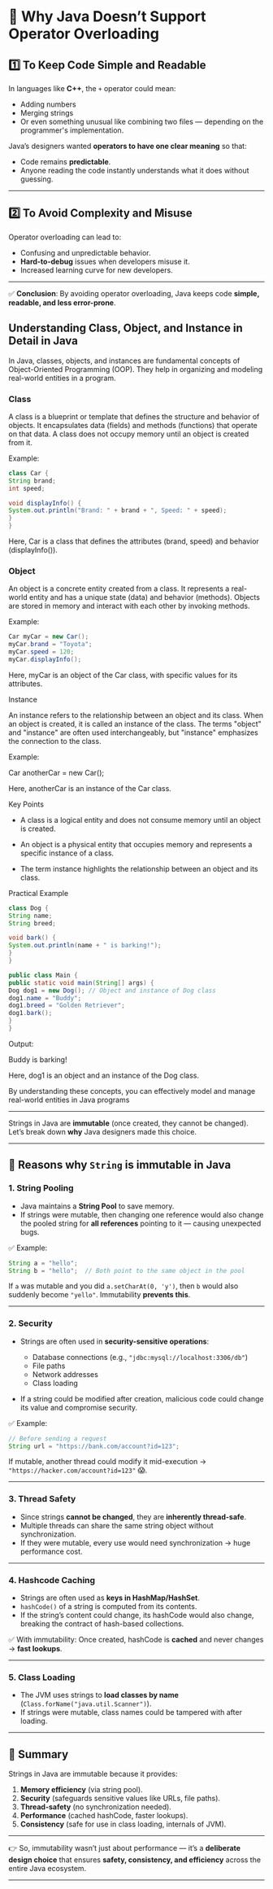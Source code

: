 # 🚫 Why Java Doesn’t Support Operator Overloading

## 1️⃣ To Keep Code Simple and Readable
In languages like **C++**, the `+` operator could mean:
- Adding numbers
- Merging strings
- Or even something unusual like combining two files — depending on the programmer's implementation.

Java’s designers wanted **operators to have one clear meaning** so that:
- Code remains **predictable**.
- Anyone reading the code instantly understands what it does without guessing.

---

## 2️⃣ To Avoid Complexity and Misuse
Operator overloading can lead to:
- Confusing and unpredictable behavior.
- **Hard-to-debug** issues when developers misuse it.
- Increased learning curve for new developers.

---

✅ **Conclusion**: By avoiding operator overloading, Java keeps code **simple, readable, and less error-prone**.



## Understanding Class, Object, and Instance in Detail in Java

In Java, classes, objects, and instances are fundamental concepts of Object-Oriented Programming (OOP). They help in organizing and modeling real-world entities in a program.

### Class

A class is a blueprint or template that defines the structure and behavior of objects. It encapsulates data (fields) and methods (functions) that operate on that data. A class does not occupy memory until an object is created from it.

Example:
```java
class Car {
String brand;
int speed;

void displayInfo() {
System.out.println("Brand: " + brand + ", Speed: " + speed);
}
}

```

Here, Car is a class that defines the attributes (brand, speed) and behavior (displayInfo()).

### Object

An object is a concrete entity created from a class. It represents a real-world entity and has a unique state (data) and behavior (methods). Objects are stored in memory and interact with each other by invoking methods.

Example:

```java
Car myCar = new Car();
myCar.brand = "Toyota";
myCar.speed = 120;
myCar.displayInfo();

```

Here, myCar is an object of the Car class, with specific values for its attributes.

Instance

An instance refers to the relationship between an object and its class. When an object is created, it is called an instance of the class. The terms "object" and "instance" are often used interchangeably, but "instance" emphasizes the connection to the class.

Example:

Car anotherCar = new Car();

Here, anotherCar is an instance of the Car class.

Key Points

- A class is a logical entity and does not consume memory until an object is created.

- An object is a physical entity that occupies memory and represents a specific instance of a class.

- The term instance highlights the relationship between an object and its class.

Practical Example
```java
class Dog {
String name;
String breed;

void bark() {
System.out.println(name + " is barking!");
}
}

public class Main {
public static void main(String[] args) {
Dog dog1 = new Dog(); // Object and instance of Dog class
dog1.name = "Buddy";
dog1.breed = "Golden Retriever";
dog1.bark();
}
}

```

Output:

Buddy is barking!

Here, dog1 is an object and an instance of the Dog class.

By understanding these concepts, you can effectively model and manage real-world entities in Java programs






----

Strings in Java are **immutable** (once created, they cannot be changed). Let’s break down **why** Java designers made this choice.

---

## 🔑 Reasons why `String` is immutable in Java

### 1. **String Pooling**

* Java maintains a **String Pool** to save memory.
* If strings were mutable, then changing one reference would also change the pooled string for **all references** pointing to it — causing unexpected bugs.

✅ Example:

```java
String a = "hello";
String b = "hello";  // Both point to the same object in the pool
```

If `a` was mutable and you did `a.setCharAt(0, 'y')`, then `b` would also suddenly become `"yello"`.
Immutability **prevents this**.

---

### 2. **Security**

* Strings are often used in **security-sensitive operations**:

  * Database connections (e.g., `"jdbc:mysql://localhost:3306/db"`)
  * File paths
  * Network addresses
  * Class loading
* If a string could be modified after creation, malicious code could change its value and compromise security.

✅ Example:

```java
// Before sending a request
String url = "https://bank.com/account?id=123";
```

If mutable, another thread could modify it mid-execution → `"https://hacker.com/account?id=123"` 😱.

---

### 3. **Thread Safety**

* Since strings **cannot be changed**, they are **inherently thread-safe**.
* Multiple threads can share the same string object without synchronization.
* If they were mutable, every use would need synchronization → huge performance cost.

---

### 4. **Hashcode Caching**

* Strings are often used as **keys in HashMap/HashSet**.
* `hashCode()` of a string is computed from its contents.
* If the string’s content could change, its hashCode would also change, breaking the contract of hash-based collections.

✅ With immutability:
Once created, hashCode is **cached** and never changes → **fast lookups**.

---

### 5. **Class Loading**

* The JVM uses strings to **load classes by name** (`Class.forName("java.util.Scanner")`).
* If strings were mutable, class names could be tampered with after loading.

---

## 📌 Summary

Strings in Java are immutable because it provides:

1. **Memory efficiency** (via string pool).
2. **Security** (safeguards sensitive values like URLs, file paths).
3. **Thread-safety** (no synchronization needed).
4. **Performance** (cached hashCode, faster lookups).
5. **Consistency** (safe for use in class loading, internals of JVM).

---

👉 So, immutability wasn’t just about performance — it’s a **deliberate design choice** that ensures **safety, consistency, and efficiency** across the entire Java ecosystem.

---
